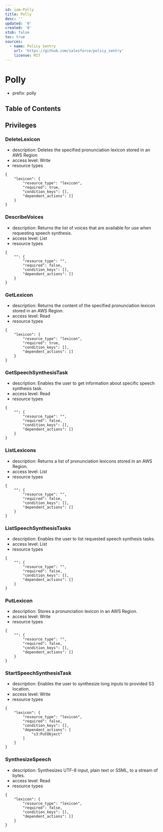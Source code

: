 ```yaml
---
id: iam-Polly
title: Polly
desc: ''
updated: '0'
created: '0'
stub: false
toc: true
sources:
  - name: Policy Sentry
    url: 'https://github.com/salesforce/policy_sentry'
    license: MIT
---
```

# Polly
- prefix: polly

## Table of Contents

## Privileges
### DeleteLexicon
- description: Deletes the specified pronunciation lexicon stored in an AWS Region
- access level: Write
- resource types
```
{
    "lexicon": {
        "resource_type": "lexicon",
        "required": true,
        "condition_keys": [],
        "dependent_actions": []
    }
}
```
### DescribeVoices
- description: Returns the list of voices that are available for use when requesting speech synthesis.
- access level: List
- resource types
```
{
    "": {
        "resource_type": "",
        "required": false,
        "condition_keys": [],
        "dependent_actions": []
    }
}
```
### GetLexicon
- description: Returns the content of the specified pronunciation lexicon stored in an AWS Region.
- access level: Read
- resource types
```
{
    "lexicon": {
        "resource_type": "lexicon",
        "required": true,
        "condition_keys": [],
        "dependent_actions": []
    }
}
```
### GetSpeechSynthesisTask
- description: Enables the user to get information about specific speech synthesis task.
- access level: Read
- resource types
```
{
    "": {
        "resource_type": "",
        "required": false,
        "condition_keys": [],
        "dependent_actions": []
    }
}
```
### ListLexicons
- description: Returns a list of pronunciation lexicons stored in an AWS Region.
- access level: List
- resource types
```
{
    "": {
        "resource_type": "",
        "required": false,
        "condition_keys": [],
        "dependent_actions": []
    }
}
```
### ListSpeechSynthesisTasks
- description: Enables the user to list requested speech synthesis tasks.
- access level: List
- resource types
```
{
    "": {
        "resource_type": "",
        "required": false,
        "condition_keys": [],
        "dependent_actions": []
    }
}
```
### PutLexicon
- description: Stores a pronunciation lexicon in an AWS Region.
- access level: Write
- resource types
```
{
    "": {
        "resource_type": "",
        "required": false,
        "condition_keys": [],
        "dependent_actions": []
    }
}
```
### StartSpeechSynthesisTask
- description: Enables the user to synthesize long inputs to provided S3 location.
- access level: Write
- resource types
```
{
    "lexicon": {
        "resource_type": "lexicon",
        "required": false,
        "condition_keys": [],
        "dependent_actions": [
            "s3:PutObject"
        ]
    }
}
```
### SynthesizeSpeech
- description: Synthesizes UTF-8 input, plain text or SSML, to a stream of bytes.
- access level: Read
- resource types
```
{
    "lexicon": {
        "resource_type": "lexicon",
        "required": false,
        "condition_keys": [],
        "dependent_actions": []
    }
}
```
